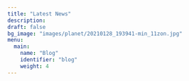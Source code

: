 ```yaml
---
title: "Latest News"
description: 
draft: false
bg_image: "images/planet/20210128_193941-min_11zon.jpg"
menu:
  main:
    name: "Blog"
    identifier: "blog"
    weight: 4
---
```

